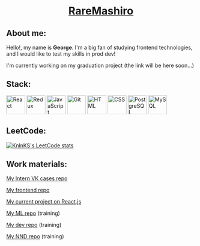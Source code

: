 <h1 align="center"><a href="https://github.com/RareMashiro" target="_blank">RareMashiro</a></h1>
<h2 align="left">About me:</h2>
<p>
  Hello!, my name is <b>George</b>. I'm a big fan of studying frontend technologies, and I would like to test my skills in prod dev!
</p>
<p>
  I'm currently working on my graduation project (the link will be here soon...)
</p>
<h2 align="left">Stack:</h2>
<div style="display: inline-block">
  <img width="50" src="https://user-images.githubusercontent.com/25181517/183897015-94a058a6-b86e-4e42-a37f-bf92061753e5.png" alt="React" title="React"/>
  <img width="50" src="https://user-images.githubusercontent.com/25181517/187896150-cc1dcb12-d490-445c-8e4d-1275cd2388d6.png" alt="Redux" title="Redux"/>
  <img width="50" src="https://user-images.githubusercontent.com/25181517/117447155-6a868a00-af3d-11eb-9cfe-245df15c9f3f.png" alt="JavaScript" title="JavaScript"/>
  <img width="50" src="https://user-images.githubusercontent.com/25181517/192108372-f71d70ac-7ae6-4c0d-8395-51d8870c2ef0.png" alt="Git" title="Git"/>
  <img width="50" src="https://user-images.githubusercontent.com/25181517/192158954-f88b5814-d510-4564-b285-dff7d6400dad.png" alt="HTML" title="HTML"/>
  <img width="50" src="https://user-images.githubusercontent.com/25181517/183898674-75a4a1b1-f960-4ea9-abcb-637170a00a75.png" alt="CSS" title="CSS"/>
  <img width="50" src="https://user-images.githubusercontent.com/25181517/117208740-bfb78400-adf5-11eb-97bb-09072b6bedfc.png" alt="PostgreSQL" title="PostgreSQL"/>
  <img width="50" src="https://user-images.githubusercontent.com/25181517/183896128-ec99105a-ec1a-4d85-b08b-1aa1620b2046.png" alt="MySQL" title="MySQL"/>
</div>

<h2 align="left">LeetCode:</h2>

[![KnlnKS's LeetCode stats](https://leetcode-stats-six.vercel.app/api?username=RareMashiro&theme=dark)](https://github.com/RareMashiro/leetcode-stats)

<h2 align="left">Work materials:</h2>
<p><a href="https://github.com/RareMashiro/internVK/tree/project-progress" target="_blank">My Intern VK cases repo</a></p>
<p><a href="https://github.com/RareMashiro/Frontend" target="_blank">My frontend repo</a></p>
<p><a href="https://github.com/RareMashiro/ReactCourse/tree/main-hw" target="_blank">My current project on React.js</a></p>
<p><a href="https://github.com/RareMashiro/MLM" target="_blank">My ML repo</a> (training)</p>
<p><a href="https://github.com/RareMashiro/SDT" target="_blank">My dev repo</a> (training)</p>
<p><a href="https://github.com/RareMashiro/NNSD" target="_blank">My NND repo</a> (training)</p>
<!--
**RareMashiro/RareMashiro** is a ✨ _special_ ✨ repository because its `README.md` (this file) appears on your GitHub profile.

Here are some ideas to get you started:

- 🔭 I’m currently working on ...
- 🌱 I’m currently learning ...
- 👯 I’m looking to collaborate on ...
- 🤔 I’m looking for help with ...
- 💬 Ask me about ...
- 📫 How to reach me: ...
- 😄 Pronouns: ...
- ⚡ Fun fact: ...
-->
